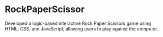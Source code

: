 # RockPaperScissor
Developed a logic-based interactive Rock Paper Scissors game using HTML, CSS, and JavaScript, allowing users to play against the computer.
